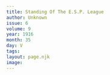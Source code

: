 ```yaml
---
title: Standing Of The E.S.P. League
author: Unknown
issue: 6
volume: 9
year: 1916
month: 35
day: V
tags:
layout: page.njk
image:
---
```






